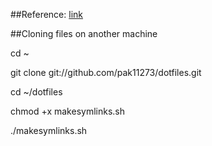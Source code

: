 ##Reference:
[link](http://blog.smalleycreative.com/tutorials/using-git-and-github-to-manage-your-dotfiles/)

##Cloning files on another machine

cd ~

git clone git://github.com/pak11273/dotfiles.git

cd ~/dotfiles

chmod +x makesymlinks.sh

./makesymlinks.sh


